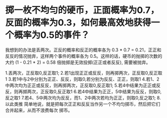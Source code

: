 # 掷一枚不均匀的硬币，正面概率为0.7，反面的概率为0.3，如何最高效地获得一个概率为0.5的事件？

我想到的办法是丢两次。正反的概率和反正的概率各为 0.3 * 0.7 = 0.21，正正和反反的情况抛弃，这样两个事件的概率各为 0.5。这样的话，硬币的抛掷的次数的大约 (1 - 0.21 * 2) = 0.58 倍抛掷是无效投掷(正正或者反反), 需要被抛弃。



1.丟两次，正反取0,反正取1;
2.若1出现正正或反反，则再掷两次，正反取0,反正取1
3.若1中与2中分別为正正、反反，则取0,若分别为反反、正正，则取1
4.若1、2中两次均为正正或反反，则再掷两次，正反取0,反正取1;
5.若4中结果为正正或反反，则再掷两次，正反取0,反正取1
6.若4中结果为正正，5中结果为反反，则取0,反之取1
7.若4、5中两次均为反反，而1、2中两次若均为正正，则取0,反之取1;
8.以此类推
简单地说，就是把每次正正和反反当作另一个不均匀掷币，然后把它们合并起来，从而不浪费每次
掷币。
